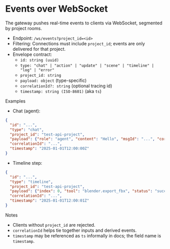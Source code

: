 # Events over WebSocket

The gateway pushes real-time events to clients via WebSocket, segmented by project rooms.

- Endpoint: `/ws/events?project_id=<id>`
- Filtering: Connections must include `project_id`; events are only delivered for that project.
- Envelope contract:
  - `id: string (uuid)`
  - `type: "chat" | "action" | "update" | "scene" | "timeline" | "log" | "error"`
  - `project_id: string`
  - `payload: object` (type-specific)
  - `correlationId?: string` (optional tracing id)
  - `timestamp: string (ISO-8601)` (aka `ts`)

Examples

- Chat (agent):
```json
{
  "id": "...",
  "type": "chat",
  "project_id": "test-api-project",
  "payload": {"role": "agent", "content": "Hello", "msgId": "...", "correlationId": "..."},
  "correlationId": "...",
  "timestamp": "2025-01-01T12:00:00Z"
}
```

- Timeline step:
```json
{
  "id": "...",
  "type": "timeline",
  "project_id": "test-api-project",
  "payload": {"index": 0, "tool": "blender.export_fbx", "status": "success", "result": {"exported": "..."}, "correlationId": "..."},
  "correlationId": "...",
  "timestamp": "2025-01-01T12:00:01Z"
}
```

Notes
- Clients without `project_id` are rejected.
- `correlationId` helps tie together inputs and derived events.
- `timestamp` may be referenced as `ts` informally in docs; the field name is `timestamp`.

